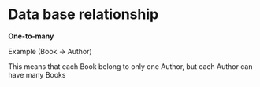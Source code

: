 # Data base relationship

**One-to-many**

Example (Book -> Author)

This means that each Book belong to only one Author, but each Author can have many Books